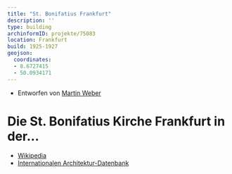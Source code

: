 ```yaml
---
title: "St. Bonifatius Frankfurt"
description: ''
type: building
archinformID: projekte/75083
location: Frankfurt
build: 1925-1927
geojson:
  coordinates:
  - 8.6727415
  - 50.0934171
---
```


* Entworfen von [Martin Weber](/tags/Martin-Weber)

# Die St. Bonifatius Kirche Frankfurt in der...
* [Wikipedia](https://de.wikipedia.org/wiki/St._Bonifatius_(Frankfurt_am_Main))
* [Internationalen Architektur-Datenbank](https://deu.archinform.net/projekte/75083.htm)
